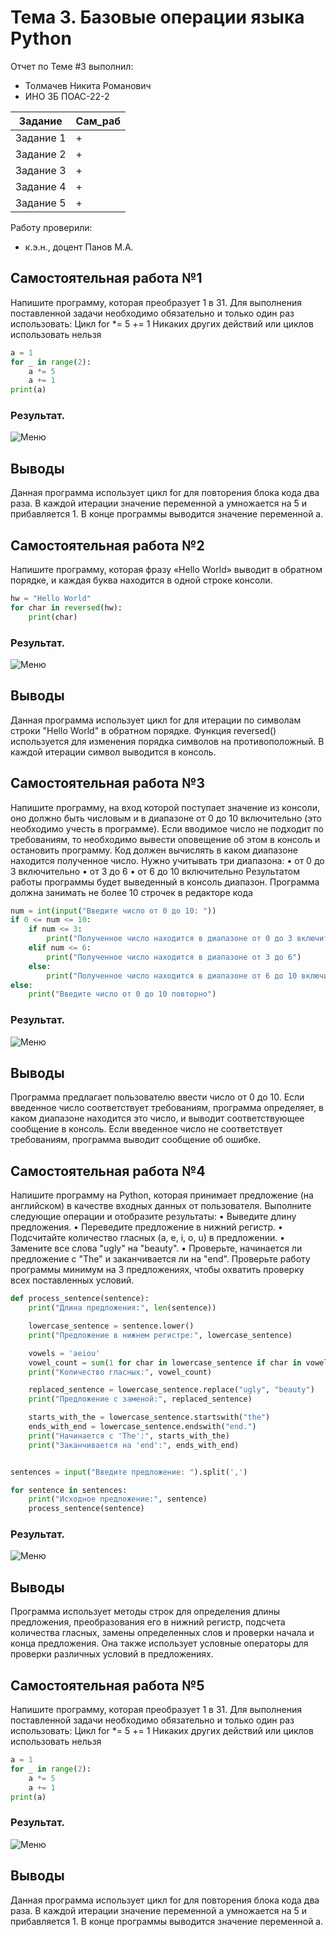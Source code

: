# Тема 3. Базовые операции языка Python
Отчет по Теме #3 выполнил:
- Толмачев Никита Романович
- ИНО ЗБ ПОАС-22-2

| Задание | Сам_раб |
| ------ | ------ |
| Задание 1 | + |
| Задание 2 | + |
| Задание 3 | + |
| Задание 4 | + |
| Задание 5 | + |

Работу проверили:
- к.э.н., доцент Панов М.А.

## Самостоятельная работа №1
Напишите программу, которая преобразует 1 в 31.
Для выполнения поставленной задачи необходимо обязательно и
только один раз использовать:
Цикл for
*= 5
+= 1
Никаких других действий или циклов использовать нельзя

```python
a = 1
for _ in range(2):
    a *= 5
    a += 1
print(a)
```
### Результат.
![Меню](https://github.com/vnika2003/Software_Engineering/blob/Тема_2/pic/Lab2_1.png)

## Выводы

Данная программа использует цикл for для повторения блока кода два раза. В каждой итерации значение переменной a умножается на 5 и прибавляется 1. В конце программы выводится значение переменной a.

## Самостоятельная работа №2
Напишите программу, которая фразу «Hello World» выводит в
обратном порядке, и каждая буква находится в одной строке консоли. 


```python
hw = "Hello World"
for char in reversed(hw):
    print(char)
```
### Результат.
![Меню](https://github.com/vnika2003/Software_Engineering/blob/Тема_2/pic/Lab2_1.png)

## Выводы

Данная программа использует цикл for для итерации по символам строки "Hello World" в обратном порядке. Функция reversed() используется для изменения порядка символов на противоположный. В каждой итерации символ выводится в консоль.

## Самостоятельная работа №3
Напишите программу, на вход которой поступает значение из консоли,
оно должно быть числовым и в диапазоне от 0 до 10 включительно (это
необходимо учесть в программе). Если вводимое число не подходит по
требованиям, то необходимо вывести оповещение об этом в консоль и
остановить программу. Код должен вычислять в каком диапазоне
находится полученное число. Нужно учитывать три диапазона:
• от 0 до 3 включительно
• от 3 до 6
• от 6 до 10 включительно
Результатом работы программы будет выведенный в консоль диапазон.
Программа должна занимать не более 10 строчек в редакторе кода

```python
num = int(input("Введите число от 0 до 10: "))
if 0 <= num <= 10:
    if num <= 3:
        print("Полученное число находится в диапазоне от 0 до 3 включительно")
    elif num <= 6:
        print("Полученное число находится в диапазоне от 3 до 6")
    else:
        print("Полученное число находится в диапазоне от 6 до 10 включительно")
else:
    print("Введите число от 0 до 10 повторно")
```
### Результат.
![Меню](https://github.com/vnika2003/Software_Engineering/blob/Тема_2/pic/Lab2_1.png)

## Выводы

Программа предлагает пользователю ввести число от 0 до 10. Если введенное число соответствует требованиям, программа определяет, в каком диапазоне находится это число, и выводит соответствующее сообщение в консоль. Если введенное число не соответствует требованиям, программа выводит сообщение об ошибке.

## Самостоятельная работа №4
Напишите программу на Python, которая
принимает предложение (на английском) в качестве входных данных
от пользователя. Выполните следующие операции и отобразите
результаты:
• Выведите длину предложения.
• Переведите предложение в нижний регистр.
• Подсчитайте количество гласных (a, e, i, o, u) в предложении.
• Замените все слова "ugly" на "beauty".
• Проверьте, начинается ли предложение с "The" и заканчивается
ли на "end".
Проверьте работу программы минимум на 3 предложениях, чтобы
охватить проверку всех поставленных условий.

```python
def process_sentence(sentence):
    print("Длина предложения:", len(sentence))

    lowercase_sentence = sentence.lower()
    print("Предложение в нижнем регистре:", lowercase_sentence)

    vowels = 'aeiou'
    vowel_count = sum(1 for char in lowercase_sentence if char in vowels)
    print("Количество гласных:", vowel_count)

    replaced_sentence = lowercase_sentence.replace("ugly", "beauty")
    print("Предложение с заменой:", replaced_sentence)

    starts_with_the = lowercase_sentence.startswith("the")
    ends_with_end = lowercase_sentence.endswith("end.")
    print("Начинается с 'The':", starts_with_the)
    print("Заканчивается на 'end':", ends_with_end)


sentences = input("Введите предложение: ").split(',')

for sentence in sentences:
    print("Исходное предложение:", sentence)
    process_sentence(sentence)
```
### Результат.
![Меню](https://github.com/vnika2003/Software_Engineering/blob/Тема_2/pic/Lab2_1.png)

## Выводы

Программа использует методы строк для определения длины предложения, преобразования его в нижний регистр, подсчета количества гласных, замены определенных слов и проверки начала и конца предложения. Она также использует условные операторы для проверки различных условий в предложениях.

## Самостоятельная работа №5
Напишите программу, которая преобразует 1 в 31.
Для выполнения поставленной задачи необходимо обязательно и
только один раз использовать:
Цикл for
*= 5
+= 1
Никаких других действий или циклов использовать нельзя

```python
a = 1
for _ in range(2):
    a *= 5
    a += 1
print(a)
```
### Результат.
![Меню](https://github.com/vnika2003/Software_Engineering/blob/Тема_2/pic/Lab2_1.png)

## Выводы

Данная программа использует цикл for для повторения блока кода два раза. В каждой итерации значение переменной a умножается на 5 и прибавляется 1. В конце программы выводится значение переменной a.
